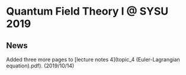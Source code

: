 # Quantum Field Theory I @ SYSU 2019

## News

Added three more pages to [lecture notes 4](topic_4 (Euler-Lagrangian equation).pdf). (2019/10/14)


